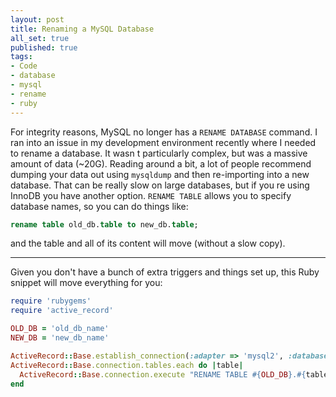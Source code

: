 ```yaml
---
layout: post
title: Renaming a MySQL Database
all_set: true
published: true
tags:
- Code
- database
- mysql
- rename
- ruby
---
```


For integrity reasons, MySQL no longer has a `RENAME DATABASE`
command. I ran into an issue in my development environment recently where I
needed to rename a database. It wasn t particularly complex, but was a massive
amount of data (~20G). Reading around a bit, a lot of people recommend dumping
your data out using `mysqldump` and then re-importing into a new
database. That can be really slow on large databases, but if you re using InnoDB
you have another option. `RENAME TABLE` allows you to specify
database names, so you can do things like:

``` sql
rename table old_db.table to new_db.table;
```

and the table and all of its content will move (without a slow copy).

---

Given you don't have a bunch of extra triggers and things set up, this Ruby snippet will move everything for you:

``` ruby
require 'rubygems'
require 'active_record'

OLD_DB = 'old_db_name'
NEW_DB = 'new_db_name'

ActiveRecord::Base.establish_connection(:adapter => 'mysql2', :database => OLD_DB)
ActiveRecord::Base.connection.tables.each do |table|
  ActiveRecord::Base.connection.execute "RENAME TABLE #{OLD_DB}.#{table} TO #{NEW_DB}.#{table};"
end
```

